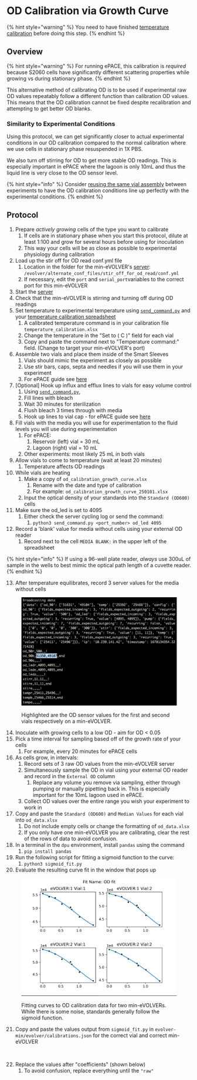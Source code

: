 # OD Calibration via Growth Curve

{% hint style="warning" %}
You need to have finished [temperature calibration](./#temperature-calibration) before doing this step.
{% endhint %}

## Overview

{% hint style="warning" %}
For running ePACE, this calibration is _required_ because S2060 cells have significantly different scattering properties while growing vs during stationary phase.
{% endhint %}

This alternative method of calibrating OD is to be used if experimental raw OD values repeatably follow a different function than calibration OD values. This means that the OD calibration cannot be fixed despite recalibration and attempting to get better OD blanks.

### Similarity to Experimental Conditions

Using this protocol, we can get significantly closer to actual experimental conditions in our OD calibration compared to the normal calibration where we use cells in stationary phase resuspended in 1X PBS.

We also turn off stirring for OD to get more stable OD readings. This is especially important in ePACE where the lagoon is only 10mL and thus the liquid line is very close to the OD sensor level.

{% hint style="info" %}
Consider [reusing the same vial assembly](../epace-with-min-evolver/reusing-vial-assembly-between-experiments.md) between experiments to have the OD calibration conditions line up perfectly with the experimental conditions.
{% endhint %}

## Protocol

1. Prepare _actively growing_ cells of the type you want to calibrate
   1. If cells are in stationary phase when you start this protocol, dilute at least 1:100 and grow for several hours before using for inoculation
   2. This way your cells will be as close as possible to experimental physiology during calibration
2. Load up the stir off for OD read conf.yml file
   1. Location in the folder for the min-eVOLVER's [server](https://github.com/FYNCH-BIO/evolver/blob/min/evolver/alternate_conf_files/stir_off_for_od_read/conf.yml): `/evolver/alternate_conf_files/stir_off_for_od_read/conf.yml`
   2. If necessary, edit the `port` and `serial_port`variables to the correct port for this min-eVOLVER
3. Start the [server](../software-installation-and-startup.md#server-startup)
4. Check that the min-eVOLVER is stirring and turning off during OD readings
5. Set temperature to experimental temperature using [`send_command.py`](../send_command.py.md) and your [temperature calibration spreadsheet](./#temperature-calibration)
   1. A calibrated temperature command is in your calibration file `temperature_calibration.xlsx`&#x20;
   2. Change the temperature in the "Set to ( C )" field for each vial
   3. Copy and paste the command next to "Temperature command:" field. (Change to target your min-eVOLVER's port)&#x20;
6. Assemble two vials and place them inside of the Smart Sleeves
   1. Vials should mimic the experiment as closely as possible
   2. Use stir bars, caps, septa and needles if you will use them in your experiment
   3. For ePACE guide see [here](../epace-with-min-evolver/#vial-setup)
7. \[Optional] Hook up influx and efflux lines to vials for easy volume control
   1. Using [`send_command.py`](../send_command.py.md),
   2. Fill lines with bleach
   3. Wait 30 minutes for sterilization
   4. Flush bleach 3 times through with media
   5. Hook up lines to vial cap - for ePACE guide see [here](../epace-with-min-evolver/#fluidic-lines)
8. Fill vials with the media you will use for experimentation to the fluid levels you will use during experimentation
   1. For ePACE:
      1. Reservoir (left) vial = 30 mL
      2. Lagoon (right) vial = 10 mL
   2. Other experiments: most likely 25 mL in both vials
9. Allow vials to come to temperature (wait at least 20 minutes)
   1. Temperature affects OD readings
10. While vials are heating
    1. Make a copy of `od_calibration_growth_curve.xlsx`&#x20;
       1. Rename with the date and type of calibration
       2. For example: `od_calibration_growth_curve_250101.xlsx`&#x20;
    2. Input the optical density of your standards into the `Standard (OD600)` cells
11. Make sure the od\_led is set to 4095
    1. Either check the server cycling log or send the command:
       1. `python3 send_command.py <port_number> od_led 4095`
12. Record a 'blank' value for media without cells using your external OD reader
    1. Record next to the cell `MEDIA BLANK:` in the upper left of the spreadsheet

{% hint style="info" %}
If using a 96-well plate reader, _always_ use 300uL of sample in the wells to best mimic the optical path length of a cuvette reader.
{% endhint %}

13. After temperature equilibrates, record 3 server values for the media without cells

<figure><img src="../../../.gitbook/assets/image (17) (1) (1).png" alt=""><figcaption><p>Highlighted are the OD sensor values for the first and second vials respectively on a min-eVOLVER.</p></figcaption></figure>

14. Inoculate with growing cells to a low OD - aim for OD < 0.05
15. Pick a time interval for sampling based off of the growth rate of your cells
    1. For example, every 20 minutes for ePACE cells
16. As cells grow, in intervals:
    1. Record sets of 3 raw OD values from the min-eVOLVER server
    2. Simultaneously sample the OD in vial using your external OD reader and record in the `External OD` column
       1. Replace any volume you remove via sampling, either through pumping or manually pipetting back in. This is especially important for the 10mL lagoon used in ePACE.
    3. Collect OD values over the entire range you wish your experiment to work in&#x20;
17. Copy and paste the `Standard (OD600)` and `Median Values` for each vial into `od_data.xlsx`
    1. Do not include empty cells or change the formatting of `od_data.xlsx`&#x20;
    2. If you only have one min-eVOLVER you are calibrating, clear the rest of the rows of data to avoid confusion.
18. In a terminal in the `dpu` environment, install `pandas` using the command
    1. `pip install pandas`
19. Run the following script for fitting a sigmoid function to the curve:
    1. `python3 sigmoid_fit.py`
20. Evaluate the resulting curve fit in the window that pops up

<figure><img src="../../../.gitbook/assets/image (2) (2) (1).png" alt=""><figcaption><p>Fitting curves to OD calibration data for two min-eVOLVERs. While there is some noise, standards generally follow the sigmoid function.</p></figcaption></figure>

21. Copy and paste the values output from `sigmoid_fit.py` in `evolver-min/evolver/calibrations.json` for the correct vial and correct min-eVOLVER

<figure><img src="../../../.gitbook/assets/image (15) (1).png" alt=""><figcaption></figcaption></figure>

22. Replace the values after "coefficients" (shown below)
    1. To avoid confusion, replace everything until the `"raw"`&#x20;

<figure><img src="../../../.gitbook/assets/image (11) (1).png" alt=""><figcaption></figcaption></figure>

